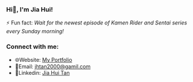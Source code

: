 ### Hi👋, I'm Jia Hui!

⚡ Fun fact: *Wait for the newest episode of Kamen Rider and Sentai series every Sunday morning!*

### Connect with me:

- 🌐Website: [My Portfolio](https://jhtan-2000.github.io)
- 📧Email: [jhtan2000@gamil.com](mailto:jhtan2000@gmail.com)
- 📝Linkedin: [Jia Hui Tan](https://www.linkedin.com/in/jiahuitan1202/)
